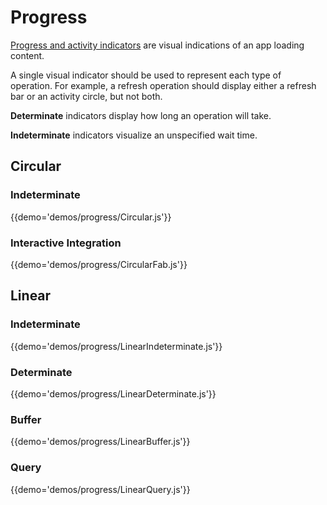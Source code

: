 # Progress

[Progress and activity indicators](https://material.google.com/components/progress-activity.html)
are visual indications of an app loading content.

A single visual indicator should be used to represent each type of operation.
For example, a refresh operation should display either a refresh bar or an activity circle, but not both.

**Determinate** indicators display how long an operation will take.

**Indeterminate** indicators visualize an unspecified wait time.

## Circular

### Indeterminate

{{demo='demos/progress/Circular.js'}}

### Interactive Integration

{{demo='demos/progress/CircularFab.js'}}

## Linear

### Indeterminate

{{demo='demos/progress/LinearIndeterminate.js'}}

### Determinate

{{demo='demos/progress/LinearDeterminate.js'}}

### Buffer

{{demo='demos/progress/LinearBuffer.js'}}

### Query

{{demo='demos/progress/LinearQuery.js'}}

